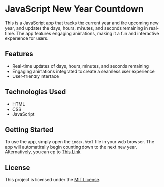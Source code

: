 # JavaScript New Year Countdown

This is a JavaScript app that tracks the current year and the upcoming new year, and updates the days, hours, minutes, and seconds remaining in real-time. The app features engaging animations, making it a fun and interactive experience for users.

## Features

- Real-time updates of days, hours, minutes, and seconds remaining
- Engaging animations integrated to create a seamless user experience
- User-friendly interface

## Technologies Used

- HTML
- CSS
- JavaScript

## Getting Started

To use the app, simply open the `index.html` file in your web browser. The app will automatically begin counting down to the next new year. Alternatively, you can cp to [This Link](https://moustafa-mohammed.github.io/new-year-countdown/)

## License

This project is licensed under the [MIT License](https://opensource.org/licenses/MIT).



